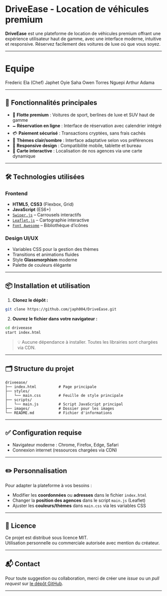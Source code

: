 # DriveEase - Location de véhicules premium



**DriveEase** est une plateforme de location de véhicules premium offrant une expérience utilisateur haut de gamme, avec une interface moderne, intuitive et responsive. Réservez facilement des voitures de luxe où que vous soyez.

---

# Equipe

Frederic Ela (Chef)
Japhet Oyie
Saha Owen
Torres Nguepi 
Arthur Adama

---

## 🚀 Fonctionnalités principales

- 🚗 **Flotte premium** : Voitures de sport, berlines de luxe et SUV haut de gamme
- 🗕️ **Réservation en ligne** : Interface de réservation avec calendrier intégré
- 💳 **Paiement sécurisé** : Transactions cryptées, sans frais cachés
- 🌙 **Thèmes clair/sombre** : Interface adaptative selon vos préférences
- 📱 **Responsive design** : Compatibilité mobile, tablette et bureau
- 📍 **Carte interactive** : Localisation de nos agences via une carte dynamique

---

## 🛠️ Technologies utilisées

### Frontend

- **HTML5**, **CSS3** (Flexbox, Grid)
- **JavaScript** (ES6+)
- [`Swiper.js`](https://swiperjs.com/) – Carrousels interactifs
- [`Leaflet.js`](https://leafletjs.com/) – Cartographie interactive
- [`Font Awesome`](https://fontawesome.com/) – Bibliothèque d’icônes

### Design UI/UX

- Variables CSS pour la gestion des thèmes
- Transitions et animations fluides
- Style **Glassmorphism** moderne
- Palette de couleurs élégante

---

## 📦 Installation et utilisation

1. **Clonez le dépôt :**

```bash
git clone https://github.com/japh004/DriveEase.git
```

2. **Ouvrez le fichier dans votre navigateur :**

```bash
cd driveease
start index.html
```

> 💡 Aucune dépendance à installer. Toutes les librairies sont chargées via CDN.

---

## 🗂️ Structure du projet

```
driveease/
├── index.html          # Page principale
├── styles/
│   └── main.css        # Feuille de style principale
├── scripts/
│   └── main.js         # Script JavaScript principal
├── images/             # Dossier pour les images
└── README.md           # Fichier d'informations
```

---

## ✅ Configuration requise

- Navigateur moderne : Chrome, Firefox, Edge, Safari
- Connexion internet (ressources chargées via CDN)

---

## ✏️ Personnalisation

Pour adapter la plateforme à vos besoins :

- Modifier les **coordonnées** ou **adresses** dans le fichier `index.html`
- Changer la **position des agences** dans le script `main.js` (Leaflet)
- Ajuster les **couleurs/thèmes** dans `main.css` via les variables CSS

---

## 📄 Licence

Ce projet est distribué sous licence MIT.\
Utilisation personnelle ou commerciale autorisée avec mention du créateur.

---

## 📬 Contact

Pour toute suggestion ou collaboration, merci de créer une *issue* ou un *pull request* sur [le dépôt GitHub](https://github.com/votre-utilisateur/driveease).

---

